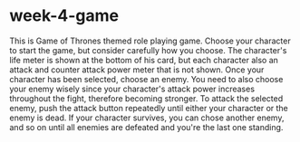 # week-4-game
This is Game of Thrones themed role playing game.  Choose your character to start the game, but consider carefully how you choose.  The character's life meter is shown at the bottom of his card, but each character also an attack and counter attack power meter that is not shown.
Once your character has been selected, choose an enemy.  You need to also choose your enemy wisely since your character's attack power increases throughout the fight, therefore becoming stronger.
To attack the selected enemy, push the attack button repeatedly until either your character or the enemy is dead.  If your character survives, you can chose another enemy, and so on until all enemies are defeated and you're the last one standing.
